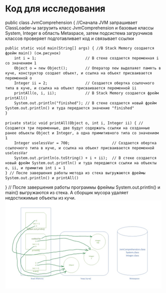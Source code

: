 # Код для исследования

public class JvmComprehension { //Сначала JVM запрашивает ClassLoader-ы загрузить класс JvmComprehension и базовые классы System, Integer в область Metaspace, затем подсистема загрузчиков классов проверяет подготавливает код и связывает ссылки

    public static void main(String[] args) { //В Stack Memory создается фрейм main() (см.рисунок) 
        int i = 1;                      // В стеке создается переменная i со значением 1
        Object o = new Object();        // Оператор new выделаяет память в куче, конструктор создает объект, и ссылка на объект присваивается переменной o
        Integer ii = 2;                 // Создается обертка ссылочного типа в куче, и ссылка на объект присваивается переменной ii
        printAll(o, i, ii);             // В Stack Memory создается фрейм printAll()
        System.out.println("finished"); // В стеке создается новый фрейм System.out.println() и туда передается значение "finished" 
    }

    private static void printAll(Object o, int i, Integer ii) { //Создаются три переменные, две будут содержать ссылки на созданные ранее объекты Object и Integer, а одна примитивного типа со значением 1
        Integer uselessVar = 700;                   // Создается обертка ссылочного типа в куче, и ссылка на объект присваивается переменной uselessVar
        System.out.println(o.toString() + i + ii);  // В стеке создается новый фрейм System.out.println() и туда передаются ссылки на объекты о, ii, и примитив int i = 1
    } // После завершения работы метода из стека выгружаются фреймы System.out.println() и printAll()

} // После завершения работы программы фреймы System.out.println() и main() выгружаются из стека. А сборщик мусора удаляет недостижимые объекты из кучи.
![](/memory.jpg)